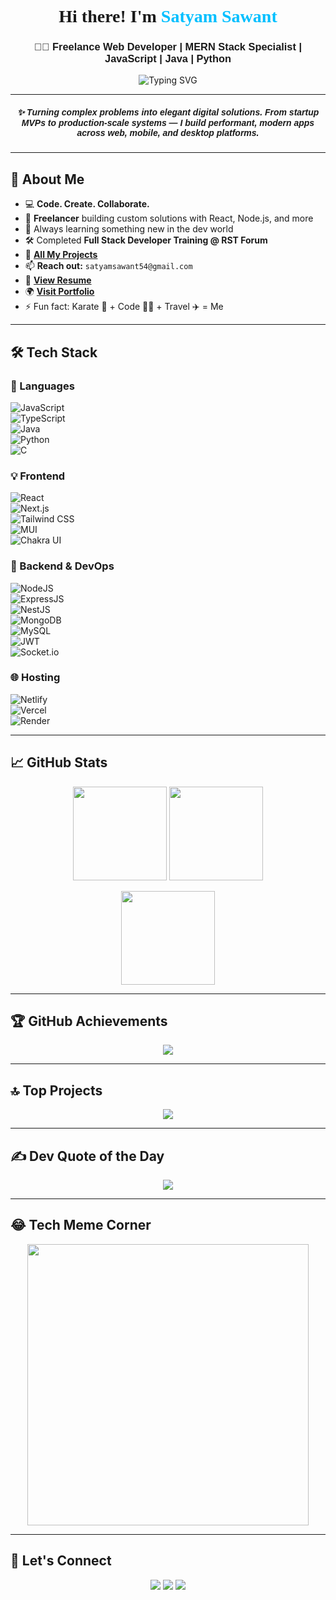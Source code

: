 <h1 align="center" style="font-family: Arial Black;">
  🚀 Hi there! I'm <span style="color:#00BFFF">Satyam Sawant</span> 👋
</h1>

<h3 align="center" style="font-family: sans-serif;">
  👨‍💻 Freelance Web Developer | MERN Stack Specialist | JavaScript | Java | Python
</h3>

<p align="center">
  <img src="https://readme-typing-svg.demolab.com?font=Fira+Code&pause=1000&color=00F7FF&center=true&vCenter=true&width=435&lines=I+Love+Building+Full+Stack+Apps!;MERN+%7C+React+%7C+Node+%7C+MongoDB;Freelancer+%7C+Tech+Explorer+%7C+Problem+Solver" alt="Typing SVG" />
</p>

---

<h5 align="center" style="font-family: sans-serif;">
✨ Turning complex problems into elegant digital solutions.  
From startup MVPs to production-scale systems — I build performant, modern apps across web, mobile, and desktop platforms.
</h5>

---

## 🌟 About Me

- 💻 **Code. Create. Collaborate.**  
- 🎯 **Freelancer** building custom solutions with React, Node.js, and more  
- 🧠 Always learning something new in the dev world  
- 🛠️ Completed **Full Stack Developer Training @ RST Forum**  
- 📂 [**All My Projects**](https://github.com/SatyamDevGenie)  
- 📫 **Reach out:** `satyamsawant54@gmail.com`  
- 🧾 [**View Resume**](https://drive.google.com/file/d/1Ispj5RvIOyfNgsE08i9NMMcOA7js_4Sj/view)  
- 🌍 [**Visit Portfolio**](https://ss-dev-portfolio.netlify.app/)  
- ⚡ Fun fact: Karate 🥋 + Code 👨‍💻 + Travel ✈️ = Me  

---

## 🛠️ Tech Stack

### 🚩 Languages
![JavaScript](https://img.shields.io/badge/JavaScript-F7DF1E?style=for-the-badge&logo=javascript&logoColor=black)  
![TypeScript](https://img.shields.io/badge/TypeScript-007ACC?style=for-the-badge&logo=typescript&logoColor=white)  
![Java](https://img.shields.io/badge/Java-orange?style=for-the-badge&logo=java&logoColor=white)  
![Python](https://img.shields.io/badge/Python-blue?style=for-the-badge&logo=python&logoColor=yellow)  
![C](https://img.shields.io/badge/C-%2300599C.svg?style=for-the-badge&logo=c&logoColor=white)

### 💡 Frontend  
![React](https://img.shields.io/badge/React-20232A?style=for-the-badge&logo=react&logoColor=61DAFB)  
![Next.js](https://img.shields.io/badge/Next-black?style=for-the-badge&logo=next.js&logoColor=white)  
![Tailwind CSS](https://img.shields.io/badge/Tailwind-38B2AC?style=for-the-badge&logo=tailwind-css&logoColor=white)  
![MUI](https://img.shields.io/badge/MUI-007FFF?style=for-the-badge&logo=mui&logoColor=white)  
![Chakra UI](https://img.shields.io/badge/Chakra_UI-319795?style=for-the-badge&logo=chakra-ui&logoColor=white)

### 🔧 Backend & DevOps  
![NodeJS](https://img.shields.io/badge/Node.js-339933?style=for-the-badge&logo=nodedotjs&logoColor=white)  
![ExpressJS](https://img.shields.io/badge/Express-404D59?style=for-the-badge)  
![NestJS](https://img.shields.io/badge/NestJS-E0234E?style=for-the-badge&logo=nestjs&logoColor=white)  
![MongoDB](https://img.shields.io/badge/MongoDB-4EA94B?style=for-the-badge&logo=mongodb&logoColor=white)  
![MySQL](https://img.shields.io/badge/MySQL-00758F?style=for-the-badge&logo=mysql&logoColor=white)  
![JWT](https://img.shields.io/badge/JWT-000000?style=for-the-badge&logo=jwt&logoColor=white)  
![Socket.io](https://img.shields.io/badge/Socket.io-black?style=for-the-badge&logo=socket.io)

### 🌐 Hosting  
![Netlify](https://img.shields.io/badge/Netlify-00C7B7?style=for-the-badge&logo=netlify&logoColor=white)  
![Vercel](https://img.shields.io/badge/Vercel-black?style=for-the-badge&logo=vercel&logoColor=white)  
![Render](https://img.shields.io/badge/Render-46E3B7?style=for-the-badge&logo=render&logoColor=white)

---

## 📈 GitHub Stats

<p align="center">
  <img src="https://github-readme-stats.vercel.app/api?username=SatyamDevGenie&show_icons=true&theme=radical" height="150" />
  <img src="https://github-readme-stats.vercel.app/api/top-langs/?username=SatyamDevGenie&layout=compact&theme=radical" height="150" />
</p>
<p align="center">
  <img src="https://github-readme-streak-stats.herokuapp.com/?user=SatyamDevGenie&theme=radical" height="150"/>
</p>

---

## 🏆 GitHub Achievements

<p align="center">
  <img src="https://github-profile-trophy.vercel.app/?username=SatyamDevGenie&theme=gruvbox&no-frame=true&row=1&column=6" />
</p>

---

## 🔝 Top Projects

<p align="center">
  <img src="https://github-contributor-stats.vercel.app/api?username=SatyamDevGenie&limit=5&theme=dark&combine_all_yearly_contributions=true" />
</p>

---

## ✍️ Dev Quote of the Day

<p align="center">
  <img src="https://quotes-github-readme.vercel.app/api?type=horizontal&theme=tokyonight" />
</p>

---

## 😂 Tech Meme Corner

<p align="center">
  <img src="https://i.pinimg.com/736x/9d/d5/52/9dd552fda78b7f923c63e082cee4ccb9.jpg" width="450" />
</p>

---

## 🙌 Let's Connect

<p align="center">
  <a href="mailto:satyamsawant54@gmail.com"><img src="https://img.shields.io/badge/Gmail-D14836?style=for-the-badge&logo=gmail&logoColor=white"></a>
  <a href="https://www.linkedin.com/in/satyamsawant"><img src="https://img.shields.io/badge/LinkedIn-blue?style=for-the-badge&logo=linkedin&logoColor=white"></a>
  <a href="https://ss-dev-portfolio.netlify.app"><img src="https://img.shields.io/badge/Portfolio-000?style=for-the-badge&logo=firefox-browser&logoColor=white"></a>
</p>

